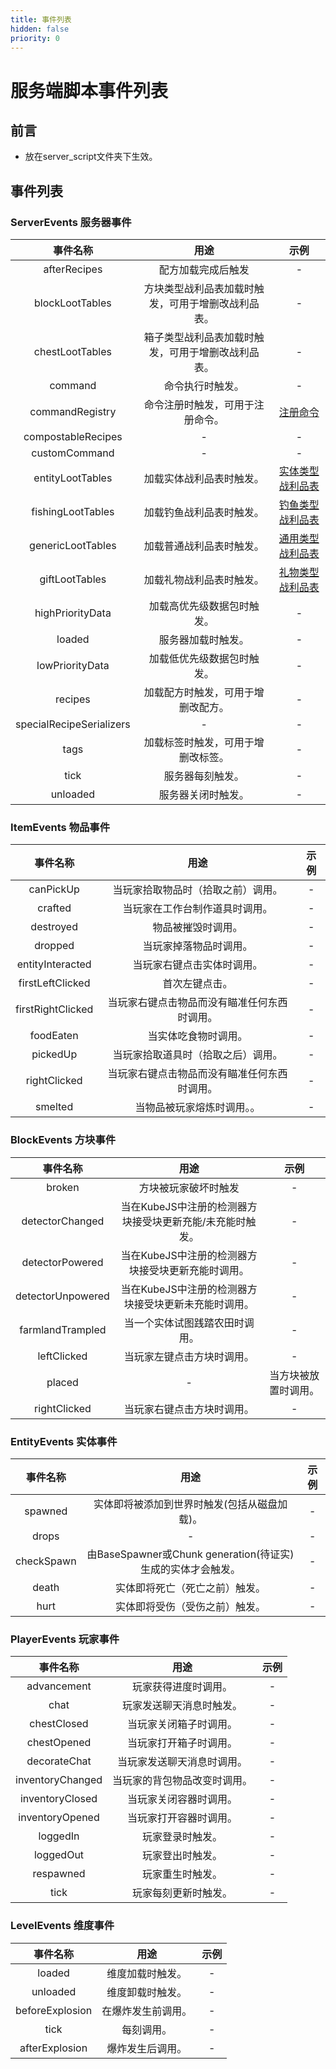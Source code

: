 ```yaml
---
title: 事件列表
hidden: false
priority: 0
---
```

# 服务端脚本事件列表

## 前言

- 放在server_script文件夹下生效。

## 事件列表

### ServerEvents 服务器事件

|   事件名称    |   用途    |   示例    |
|:------------:|:---------:|:---------:|
|   afterRecipes    |  配方加载完成后触发   |  -   |
|   blockLootTables  |    方块类型战利品表加载时触发，可用于增删改战利品表。   |  -   |
|   chestLootTables |   箱子类型战利品表加载时触发，可用于增删改战利品表。   |  -   |
|   command    |  命令执行时触发。   |  -   |
|   commandRegistry    |  命令注册时触发，可用于注册命令。   |  [注册命令](../ServerScript/EventExamples/CommandRegistry.md)   |
|   compostableRecipes    |  -   |  -   |
|   customCommand    |  -   |  -   |
|   entityLootTables    |  加载实体战利品表时触发。   |  [实体类型战利品表](../../LootTable/Entity.md)   |
|   fishingLootTables    |  加载钓鱼战利品表时触发。   |  [钓鱼类型战利品表](../../LootTable/Fish.md)   |
|   genericLootTables    |  加载普通战利品表时触发。   |  [通用类型战利品表](../../LootTable/Generic.md)   |
|   giftLootTables    |  加载礼物战利品表时触发。   |  [礼物类型战利品表](../../LootTable/Gift.md)   |
|   highPriorityData    |  加载高优先级数据包时触发。   |  -   |
|   loaded    |  服务器加载时触发。   |  -   |
|   lowPriorityData    |  加载低优先级数据包时触发。   |  -   |
|   recipes    |  加载配方时触发，可用于增删改配方。   |  -   |
|   specialRecipeSerializers    |  -   |  -   |
|   tags    |  加载标签时触发，可用于增删改标签。   |  -   |
|   tick    |  服务器每刻触发。   |  -   |
|   unloaded    |  服务器关闭时触发。   |  -   |

### ItemEvents 物品事件

|   事件名称    |   用途    |   示例    |
|:------------:|:---------:|:---------:|
|   canPickUp   |   当玩家拾取物品时（拾取之前）调用。   |   -   |
|   crafted    |   当玩家在工作台制作道具时调用。   |   -   |
|   destroyed   |   物品被摧毁时调用。   |   -   |
|   dropped    |   当玩家掉落物品时调用。   |   -   |
|   entityInteracted    |   当玩家右键点击实体时调用。   |   -   |
|   firstLeftClicked    |   首次左键点击。   |   -   |
|   firstRightClicked   |   当玩家右键点击物品而没有瞄准任何东西时调用。   |   -   |
|   foodEaten   |   当实体吃食物时调用。   |   -   |
|   pickedUp    |   当玩家拾取道具时（拾取之后）调用。   |   -   |
|   rightClicked    |   当玩家右键点击物品而没有瞄准任何东西时调用。   |   -   |
|   smelted    |   当物品被玩家熔炼时调用。。   |   -   |

### BlockEvents 方块事件

|   事件名称    |   用途    |   示例    |
|:------------:|:---------:|:---------:|
|   broken   |   方块被玩家破坏时触发   |   -   |
|   detectorChanged   |   当在KubeJS中注册的检测器方块接受块更新充能/未充能时触发。   |   -   |
|   detectorPowered   |   当在KubeJS中注册的检测器方块接受块更新充能时调用。   |   -   |
|   detectorUnpowered   |   当在KubeJS中注册的检测器方块接受块更新未充能时调用。   |   -   |
|   farmlandTrampled   |   当一个实体试图践踏农田时调用。   |   -   |
|   leftClicked   |   当玩家左键点击方块时调用。   |   -   |
|   placed   |   -   |   当方块被放置时调用。   |
|   rightClicked   |   当玩家右键点击方块时调用。   |   -   |

### EntityEvents 实体事件

|   事件名称    |   用途    |   示例    |
|:------------:|:---------:|:---------:|
|   spawned   |   实体即将被添加到世界时触发(包括从磁盘加载)。   |   -   |
|   drops   |   -   |   -   |
|   checkSpawn   |   由BaseSpawner或Chunk generation(待证实)生成的实体才会触发。   |   -   |
|   death   |   实体即将死亡（死亡之前）触发。   |   -   |
|   hurt   |   实体即将受伤（受伤之前）触发。   |   -   |

### PlayerEvents 玩家事件

|   事件名称    |   用途    |   示例    |
|:------------:|:---------:|:---------:|
|   advancement   |   玩家获得进度时调用。   |   -   |
|   chat   |   玩家发送聊天消息时触发。   |   -   |
|   chestClosed   |   当玩家关闭箱子时调用。   |   -   |
|   chestOpened   |   当玩家打开箱子时调用。   |   -   |
|   decorateChat   |   当玩家发送聊天消息时调用。   |   -   |
|   inventoryChanged   |   当玩家的背包物品改变时调用。   |   -   |
|   inventoryClosed   |   当玩家关闭容器时调用。   |   -   |
|   inventoryOpened   |   当玩家打开容器时调用。   |   -   |
|   loggedIn   |   玩家登录时触发。   |   -   |
|   loggedOut   |   玩家登出时触发。   |   -   |
|   respawned   |   玩家重生时触发。   |   -   |
|   tick   |   玩家每刻更新时触发。   |   -   |

### LevelEvents 维度事件

|   事件名称    |   用途    |   示例    |
|:------------:|:---------:|:---------:|
|   loaded   |   维度加载时触发。   |   -   |
|   unloaded   |   维度卸载时触发。   |   -   |
|   beforeExplosion   |   在爆炸发生前调用。   |   -   |
|   tick   |   每刻调用。   |   -   |
|   afterExplosion   |   爆炸发生后调用。   |   -   |

